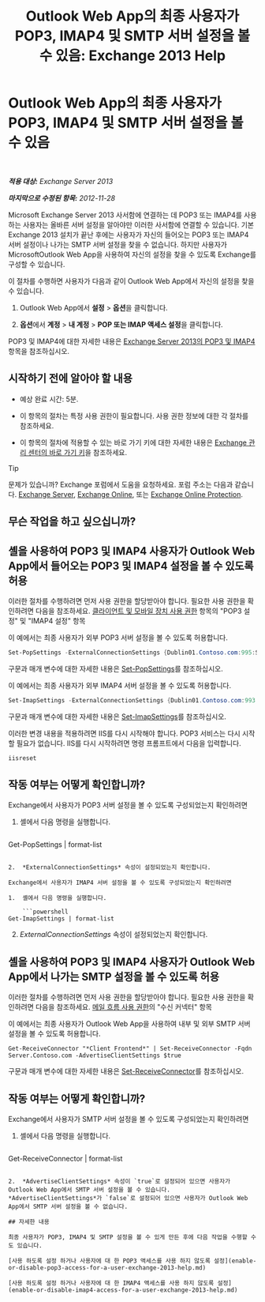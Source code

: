 ﻿---
title: 'Outlook Web App의 최종 사용자가 POP3, IMAP4 및 SMTP 서버 설정을 볼 수 있음: Exchange 2013 Help'
TOCTitle: Outlook Web App의 최종 사용자가 POP3, IMAP4 및 SMTP 서버 설정을 볼 수 있음
ms:assetid: bd22bf7e-3bf7-45e6-8790-919b780166f6
ms:mtpsurl: https://technet.microsoft.com/ko-kr/library/Gg298947(v=EXCHG.150)
ms:contentKeyID: 50556075
ms.date: 05/22/2018
mtps_version: v=EXCHG.150
ms.translationtype: MT
---

# Outlook Web App의 최종 사용자가 POP3, IMAP4 및 SMTP 서버 설정을 볼 수 있음

 

_**적용 대상:** Exchange Server 2013_

_**마지막으로 수정된 항목:** 2012-11-28_

Microsoft Exchange Server 2013 사서함에 연결하는 데 POP3 또는 IMAP4를 사용하는 사용자는 올바른 서버 설정을 알아야만 이러한 사서함에 연결할 수 있습니다. 기본 Exchange 2013 설치가 끝난 후에는 사용자가 자신의 들어오는 POP3 또는 IMAP4 서버 설정이나 나가는 SMTP 서버 설정을 찾을 수 없습니다. 하지만 사용자가 MicrosoftOutlook Web App을 사용하여 자신의 설정을 찾을 수 있도록 Exchange를 구성할 수 있습니다.

이 절차를 수행하면 사용자가 다음과 같이 Outlook Web App에서 자신의 설정을 찾을 수 있습니다.

1.  Outlook Web App에서 **설정** \> **옵션**을 클릭합니다.

2.  **옵션**에서 **계정** \> **내 계정** \> **POP 또는 IMAP 액세스 설정**을 클릭합니다.

POP3 및 IMAP4에 대한 자세한 내용은 [Exchange Server 2013의 POP3 및 IMAP4](pop3-and-imap4-in-exchange-server-2013-exchange-2013-help.md) 항목을 참조하십시오.

## 시작하기 전에 알아야 할 내용

  - 예상 완료 시간: 5분.

  - 이 항목의 절차는 특정 사용 권한이 필요합니다. 사용 권한 정보에 대한 각 절차를 참조하세요.

  - 이 항목의 절차에 적용할 수 있는 바로 가기 키에 대한 자세한 내용은 [Exchange 관리 센터의 바로 가기 키](keyboard-shortcuts-in-the-exchange-admin-center-exchange-online-protection-help.md)을 참조하세요.


> [!TIP]
> 문제가 있습니까? Exchange 포럼에서 도움을 요청하세요. 포럼 주소는 다음과 같습니다. <A href="https://go.microsoft.com/fwlink/p/?linkid=60612">Exchange Server</A>, <A href="https://go.microsoft.com/fwlink/p/?linkid=267542">Exchange Online</A>, 또는 <A href="https://go.microsoft.com/fwlink/p/?linkid=285351">Exchange Online Protection</A>.



## 무슨 작업을 하고 싶으십니까?

## 셸을 사용하여 POP3 및 IMAP4 사용자가 Outlook Web App에서 들어오는 POP3 및 IMAP4 설정을 볼 수 있도록 허용

이러한 절차를 수행하려면 먼저 사용 권한을 할당받아야 합니다. 필요한 사용 권한을 확인하려면 다음을 참조하세요. [클라이언트 및 모바일 장치 사용 권한](clients-and-mobile-devices-permissions-exchange-2013-help.md) 항목의 "POP3 설정" 및 "IMAP4 설정" 항목

이 예에서는 최종 사용자가 외부 POP3 서버 설정을 볼 수 있도록 허용합니다.

```powershell
Set-PopSettings -ExternalConnectionSettings {Dublin01.Contoso.com:995:SSL}
```

구문과 매개 변수에 대한 자세한 내용은 [Set-PopSettings](https://technet.microsoft.com/ko-kr/library/aa997154\(v=exchg.150\))를 참조하십시오.

이 예에서는 최종 사용자가 외부 IMAP4 서버 설정을 볼 수 있도록 허용합니다.

```powershell
Set-ImapSettings -ExternalConnectionSettings {Dublin01.Contoso.com:993:SSL}
```

구문과 매개 변수에 대한 자세한 내용은 [Set-ImapSettings](https://technet.microsoft.com/ko-kr/library/aa998252\(v=exchg.150\))를 참조하십시오.

이러한 변경 내용을 적용하려면 IIS를 다시 시작해야 합니다. POP3 서비스는 다시 시작할 필요가 없습니다. IIS를 다시 시작하려면 명령 프롬프트에서 다음을 입력합니다.

```powershell
iisreset
```

## 작동 여부는 어떻게 확인합니까?

Exchange에서 사용자가 POP3 서버 설정을 볼 수 있도록 구성되었는지 확인하려면

1.  셸에서 다음 명령을 실행합니다.
    
    ```powershell
Get-PopSettings | format-list
```

2.  *ExternalConnectionSettings* 속성이 설정되었는지 확인합니다.

Exchange에서 사용자가 IMAP4 서버 설정을 볼 수 있도록 구성되었는지 확인하려면

1.  셸에서 다음 명령을 실행합니다.
    
    ```powershell
Get-ImapSettings | format-list
```

2.  *ExternalConnectionSettings* 속성이 설정되었는지 확인합니다.

## 셸을 사용하여 POP3 및 IMAP4 사용자가 Outlook Web App에서 나가는 SMTP 설정을 볼 수 있도록 허용

이러한 절차를 수행하려면 먼저 사용 권한을 할당받아야 합니다. 필요한 사용 권한을 확인하려면 다음을 참조하세요. [메일 흐름 사용 권한](mail-flow-permissions-exchange-2013-help.md)의 "수신 커넥터" 항목

이 예에서는 최종 사용자가 Outlook Web App을 사용하여 내부 및 외부 SMTP 서버 설정을 볼 수 있도록 허용합니다.

    Get-ReceiveConnector "*Client Frontend*" | Set-ReceiveConnector -Fqdn Server.Contoso.com -AdvertiseClientSettings $true 

구문과 매개 변수에 대한 자세한 내용은 [Set-ReceiveConnector](https://technet.microsoft.com/ko-kr/library/bb125140\(v=exchg.150\))를 참조하십시오.

## 작동 여부는 어떻게 확인합니까?

Exchange에서 사용자가 SMTP 서버 설정을 볼 수 있도록 구성되었는지 확인하려면

1.  셸에서 다음 명령을 실행합니다.
    
    ```powershell
Get-ReceiveConnector | format-list
```

2.  *AdvertiseClientSettings* 속성이 `true`로 설정되어 있으면 사용자가 Outlook Web App에서 SMTP 서버 설정을 볼 수 있습니다. *AdvertiseClientSettings*가 `false`로 설정되어 있으면 사용자가 Outlook Web App에서 SMTP 서버 설정을 볼 수 없습니다.

## 자세한 내용

최종 사용자가 POP3, IMAP4 및 SMTP 설정을 볼 수 있게 만든 후에 다음 작업을 수행할 수도 있습니다.

[사용 하도록 설정 하거나 사용자에 대 한 POP3 액세스를 사용 하지 않도록 설정](enable-or-disable-pop3-access-for-a-user-exchange-2013-help.md)

[사용 하도록 설정 하거나 사용자에 대 한 IMAP4 액세스를 사용 하지 않도록 설정](enable-or-disable-imap4-access-for-a-user-exchange-2013-help.md)

